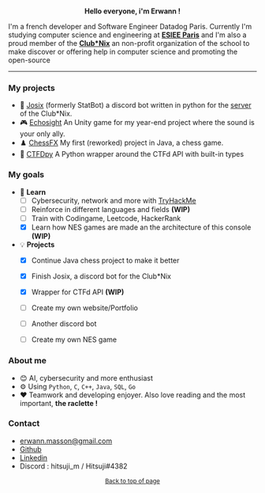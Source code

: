 <!---
<div align="center">
    <img title="Me"
         alt="Picture of me"
         style="border-radius:50%"
         height="128"
         width="128"
         src="https://cdn.discordapp.com/attachments/737049189208555591/1077324433762553876/hitsuji5.jpg"/>
    </img> <br>
    <h3 align="center"> Hi there 👋 </h3>
    <h4 align="center" style="color:white">(Yeah i just copied this)</h4>
</div>

<div style="background-color:rgb(48,10,36)">
    <span style="font-weight:bold; display:inline; color:rgb(38,153,100)">
            hitsuji@laptop
    </span>
    <span style="color:rgb(225,225,225)">:</span>
    <span style="color:rgb(19,72,138)">~</span>
    <span style="color:rgb(230,230,230)">$ whoami <br>
        Erwann "Hitsuji" Masson
    </span>
</div>

--->
<br>

<p align="center" style="font-weight:bold">Hello everyone, i'm Erwann !</p>

I'm a french developer and Software Engineer Datadog Paris. Currently I'm studying computer science and engineering at **[ESIEE Paris](https://www.esiee.fr/)** and I'm also a proud member of the **[Club*Nix](https://github.com/ClubNix)** an non-profit organization of the school to make discover or offering help in computer science and promoting the open-source 

---

### My projects
- 🤖 [Josix](https://github.com/clubnix/josix) (formerly StatBot) a discord bot written in python for the [server](https://discord.gg/invite/PX7ceVqQkj) of the Club\*Nix.
- 🎮 [Echosight](https://github.com/Hitsuji-M/Echosight) An Unity game for my year-end project where the sound is your only ally.
- ♟️ [ChessFX](https://github.com/Hitsuji-M/ChessFX) My first (reworked) project in Java, a chess game.
- 🧩 [CTFDpy](https://github.com/CTFDpy/CTFDpy) A Python wrapper around the CTFd API with built-in types


### My goals
- 📖 **Learn**
  - [ ] Cybersecurity, network and more with [TryHackMe](https://tryhackme.com/p/Hitsuji)
  - [ ] Reinforce in different languages and fields **(WIP)**
  - [ ] Train with Codingame, Leetcode, HackerRank
  - [X] Learn how NES games are made an the architecture of this console **(WIP)**
- 💡 **Projects**
  - [X] Continue Java chess project to make it better
  - [X] Finish Josix, a discord bot for the Club\*Nix
  - [X] Wrapper for CTFd API **(WIP)**
  - [ ] Create my own website/Portfolio
  - [ ] Another discord bot
  - [ ] Create my own NES game


### About me 
- 😊 AI, cybersecurity and more enthusiast
- ⚙️ Using `Python`, `C`, `C++`, `Java`, `SQL`, `Go`
- ❤️ Teamwork and developing enjoyer. Also love reading and the most important, **the raclette !**


### Contact
- erwann.masson@gmail.com
- [Github](https://github.com/Hitsuji-M)
- [Linkedin](https://www.linkedin.com/in/erwann-masson-bb96861a7/)
- Discord : hitsuji_m / Hitsuji#4382

<p align="center">
    <a style="font-size:12px" href="#top">Back to top of page</a>
</p>

<!---
If you are looking this and you thik my HTML is trash, can't say you're wrong, i'm still learning it and i'm a bad designer
Have a great day and love to you ❤️

P.S. I love overwatch
---> 

